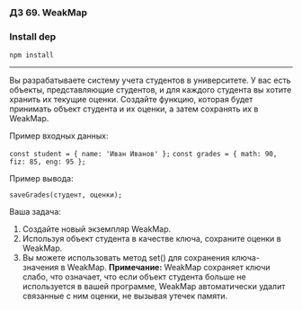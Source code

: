 ### ДЗ 69. WeakMap

### Install dep

`npm install`

<hr>

Вы разрабатываете систему учета студентов в университете. У вас есть объекты, представляющие студентов, и для каждого студента вы хотите хранить их текущие оценки. Создайте функцию, которая будет принимать объект студента и их оценки, а затем сохранять их в WeakMap.

Пример входных данных:

`const student = { name: 'Иван Иванов' };`
`const grades = { math: 90, fiz: 85, eng: 95 };`

Пример вывода:

`saveGrades(студент, оценки);` 

Ваша задача:

1. Создайте новый экземпляр WeakMap.
2. Используя объект студента в качестве ключа, сохраните оценки в WeakMap.
3. Вы можете использовать метод set() для сохранения ключа-значения в WeakMap.
**Примечание:** WeakMap сохраняет ключи слабо, что означает, что если объект студента больше не используется в вашей программе, WeakMap автоматически удалит связанные с ним оценки, не вызывая утечек памяти.
